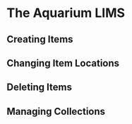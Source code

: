 # The Aquarium LIMS




## Creating Items

## Changing Item Locations

## Deleting Items

## Managing Collections

